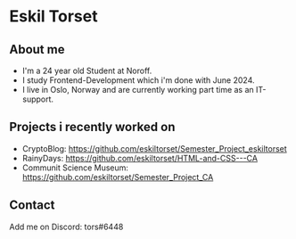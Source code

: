 # Eskil Torset

## About me
- I'm a 24 year old Student at Noroff. 
- I study Frontend-Development which i'm done with June 2024.
- I live in Oslo, Norway and are currently working part time as an IT-support.

## Projects i recently worked on
- CryptoBlog: https://github.com/eskiltorset/Semester_Project_eskiltorset
- RainyDays: https://github.com/eskiltorset/HTML-and-CSS---CA
- Communit Science Museum: https://github.com/eskiltorset/Semester_Project_CA

## Contact
Add me on Discord: tors#6448



<!--
**eskiltorset/eskiltorset** is a ✨ _special_ ✨ repository because its `README.md` (this file) appears on your GitHub profile.

Here are some ideas to get you started:

- 🔭 I’m currently working on ...
- 🌱 I’m currently learning ...
- 👯 I’m looking to collaborate on ...
- 🤔 I’m looking for help with ...
- 💬 Ask me about ...
- 📫 How to reach me: ...
- 😄 Pronouns: ...
- ⚡ Fun fact: ...
-->
